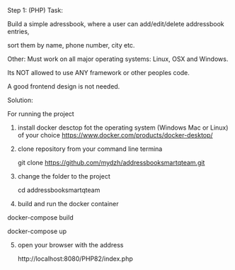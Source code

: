 Step 1: (PHP) Task:

Build a simple adressbook, where a user can add/edit/delete addressbook entries,

sort them by name, phone number, city etc.

Other: Must work on all major operating systems: Linux, OSX and Windows.

Its NOT allowed to use ANY framework or other peoples code.

A good frontend design is not needed. 

Solution:

For running the project

1. install docker desctop fot the operating system (Windows Mac or Linux) of your choice https://www.docker.com/products/docker-desktop/

2. clone repository from your command line termina
   
   git clone https://github.com/mydzh/addressbooksmartqteam.git
   
3. change the folder to the project
   
   cd addressbooksmartqteam
   
4.  build and run the docker container

   docker-compose build
   
   docker-compose up

5. open your browser with the address

      http://localhost:8080/PHP82/index.php
